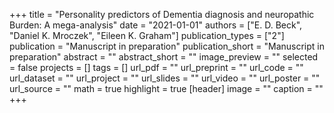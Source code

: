 +++
title = "Personality predictors of Dementia diagnosis and neuropathic Burden: A mega-analysis"
date = "2021-01-01"
authors = ["E. D. Beck", "Daniel K. Mroczek", "Eileen K. Graham"]
publication_types = ["2"]
publication = "Manuscript in preparation"
publication_short = "Manuscript in preparation"
abstract = ""
abstract_short = ""
image_preview = ""
selected = false
projects = []
tags = []
url_pdf = ""
url_preprint = ""
url_code = ""
url_dataset = ""
url_project = ""
url_slides = ""
url_video = ""
url_poster = ""
url_source = ""
math = true
highlight = true
[header]
image = ""
caption = ""
+++
